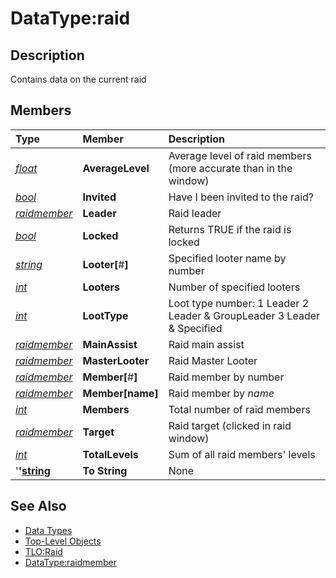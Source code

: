 # DataType:raid

## Description

Contains data on the current raid

## Members

| **Type** | **Member** | **Description** |
| :--- | :--- | :--- |
| [_float_](datatype-float.md) | **AverageLevel** | Average level of raid members \(more accurate than in the window\) |
| [_bool_](datatype-bool.md) | **Invited** | Have I been invited to the raid? |
| [_raidmember_](datatype-raidmember.md) | **Leader** | Raid leader |
| [_bool_](datatype-bool.md) | **Locked** | Returns TRUE if the raid is locked |
| [_string_]() | **Looter\[**\#**\]** | Specified looter name by number |
| [_int_](datatype-int.md) | **Looters** | Number of specified looters |
| [_int_](datatype-int.md) | **LootType** | Loot type number:  1 Leader  2 Leader & GroupLeader  3 Leader & Specified |
| [_raidmember_](datatype-raidmember.md) | **MainAssist** | Raid main assist |
| [_raidmember_](datatype-raidmember.md) | **MasterLooter** | Raid Master Looter |
| [_raidmember_](datatype-raidmember.md) | **Member\[**\#**\]** | Raid member by number |
| [_raidmember_](datatype-raidmember.md) | **Member\[**name**\]** | Raid member by _name_ |
| [_int_](datatype-int.md) | **Members** | Total number of raid members |
| [_raidmember_](datatype-raidmember.md) | **Target** | Raid target \(clicked in raid window\) |
| [_int_](datatype-int.md) | **TotalLevels** | Sum of all raid members' levels |
| '**'**[**string**]() | **To String** | None |

## See Also

* [Data Types](./)
* [Top-Level Objects](../top-level-objects/)
* [TLO:Raid](../top-level-objects/tlo-raid.md)
* [DataType:raidmember](datatype-raidmember.md)

